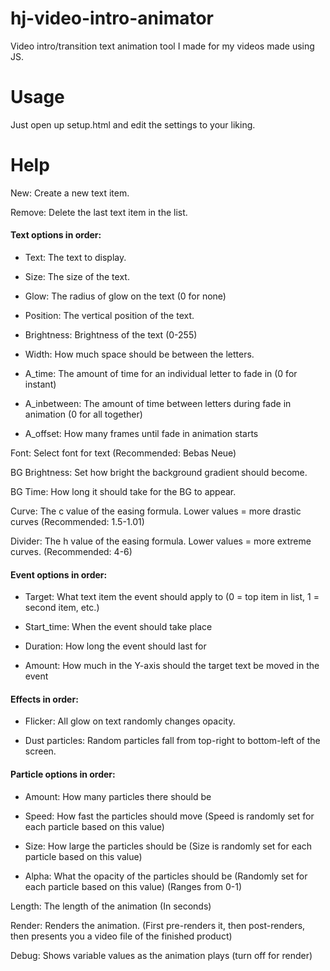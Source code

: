 # hj-video-intro-animator
Video intro/transition text animation tool I made for my videos made using JS.

# Usage

Just open up setup.html and edit the settings to your liking.

# Help

New: Create a new text item.

Remove: Delete the last text item in the list.



#### Text options in order:

* Text: The text to display.

* Size: The size of the text.

* Glow: The radius of glow on the text (0 for none)

* Position: The vertical position of the text.

* Brightness: Brightness of the text (0-255)

* Width: How much space should be between the letters.

* A_time: The amount of time for an individual letter to fade in (0 for instant)

* A_inbetween: The amount of time between letters during fade in animation (0 for all together)

* A_offset: How many frames until fade in animation starts



Font: Select font for text (Recommended: Bebas Neue)



BG Brightness: Set how bright the background gradient should become.

BG Time: How long it should take for the BG to appear.



Curve: The c value of the easing formula. Lower values = more drastic curves (Recommended: 1.5-1.01)

Divider: The h value of the easing formula. Lower values = more extreme curves. (Recommended: 4-6)



#### Event options in order:

* Target: What text item the event should apply to (0 = top item in list, 1 = second item, etc.)

* Start_time: When the event should take place

* Duration: How long the event should last for

* Amount: How much in the Y-axis should the target text be moved in the event



#### Effects in order:

* Flicker: All glow on text randomly changes opacity.

* Dust particles: Random particles fall from top-right to bottom-left of the screen.



#### Particle options in order:

* Amount: How many particles there should be

* Speed: How fast the particles should move (Speed is randomly set for each particle based on this value)

* Size: How large the particles should be (Size is randomly set for each particle based on this value)

* Alpha: What the opacity of the particles should be (Randomly set for each particle based on this value) (Ranges from 0-1)



Length: The length of the animation (In seconds)



Render: Renders the animation. (First pre-renders it, then post-renders, then presents you a video file of the finished product)

Debug: Shows variable values as the animation plays (turn off for render)
